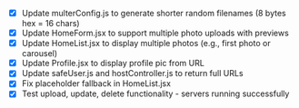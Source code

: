 - [x] Update multerConfig.js to generate shorter random filenames (8 bytes hex = 16 chars)
- [x] Update HomeForm.jsx to support multiple photo uploads with previews
- [x] Update HomeList.jsx to display multiple photos (e.g., first photo or carousel)
- [x] Update Profile.jsx to display profile pic from URL
- [x] Update safeUser.js and hostController.js to return full URLs
- [x] Fix placeholder fallback in HomeList.jsx
- [x] Test upload, update, delete functionality - servers running successfully
